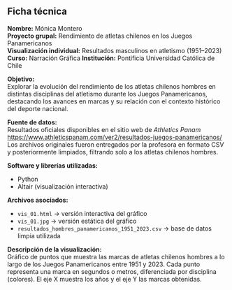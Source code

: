 ## Ficha técnica

**Nombre:** Mónica Montero  
**Proyecto grupal:** Rendimiento de atletas chilenos en los Juegos Panamericanos  
**Visualización individual:** Resultados masculinos en atletismo (1951–2023)  
**Curso:** Narración Gráfica
**Institución:** Pontificia Universidad Católica de Chile

**Objetivo:**  
Explorar la evolución del rendimiento de los atletas chilenos hombres en distintas disciplinas del atletismo durante los Juegos Panamericanos, destacando los avances en marcas y su relación con el contexto histórico del deporte nacional.

**Fuente de datos:**  
Resultados oficiales disponibles en el sitio web de *Athletics Panam*  
https://www.athleticspanam.com/ver2/resultados-juegos-panamericanos/  
Los archivos originales fueron entregados por la profesora en formato CSV y posteriormente limpiados, filtrando solo a los atletas chilenos hombres.

**Software y librerías utilizadas:**  
- Python  
- Altair (visualización interactiva)  

**Archivos asociados:**  
- `vis_01.html` → versión interactiva del gráfico  
- `vis_01.jpg` → versión estática del gráfico  
- `resultados_hombres_panamericanos_1951_2023.csv` → base de datos limpia utilizada  

**Descripción de la visualización:**  
Gráfico de puntos que muestra las marcas de atletas chilenos hombres a lo largo de los Juegos Panamericanos entre 1951 y 2023. Cada punto representa una marca en segundos o metros, diferenciada por disciplina (colores). El eje X muestra los años y el eje Y las marcas obtenidas.

